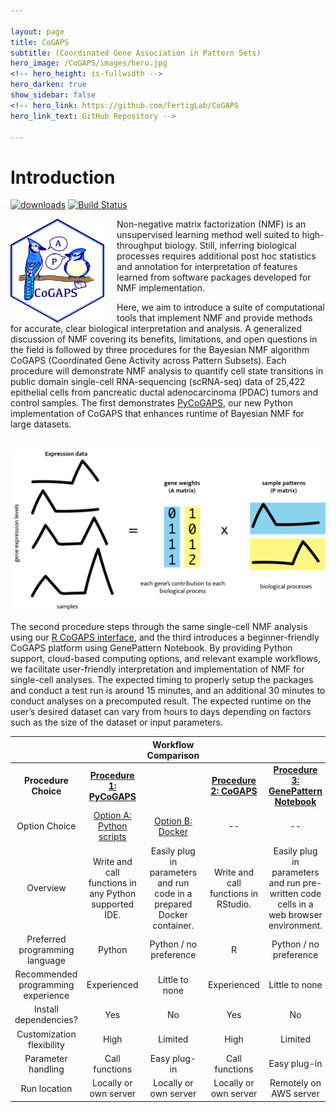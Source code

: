 ```yaml
---

layout: page
title: CoGAPS
subtitle: (Coordinated Gene Association in Pattern Sets)
hero_image: /CoGAPS/images/hero.jpg
<!-- hero_height: is-fullwidth -->
hero_darken: true
show_sidebar: false
<!-- hero_link: https://github.com/FertigLab/CoGAPS
hero_link_text: GitHub Repository -->

---
```


# Introduction

[![downloads](https://bioconductor.org/shields/downloads/release/CoGAPS.svg)](http://bioconductor.org/packages/stats/bioc/CoGAPS/)
[![Build Status](https://travis-ci.org/FertigLab/CoGAPS.svg?branch=master)](https://travis-ci.org/FertigLab/CoGAPS)

<img src="images/CoGAPSLogoSmall.png" align="left" style="margin: 0px 20px 0px 0px;" />Non-negative matrix factorization (NMF) is an unsupervised learning method well suited to high-throughput biology. Still, inferring biological processes requires additional post hoc statistics and annotation for interpretation of features learned from software packages developed for NMF implementation.
<p>Here, we aim to introduce a suite of computational tools that implement NMF and provide methods for accurate, clear biological interpretation and analysis. A generalized discussion of NMF covering its benefits, limitations, and open questions in the field is followed by three procedures for the Bayesian NMF algorithm CoGAPS (Coordinated Gene Activity across Pattern Subsets). Each procedure will demonstrate NMF analysis to quantify cell state transitions in public domain single-cell RNA-sequencing (scRNA-seq) data of 25,422 epithelial cells from pancreatic ductal adenocarcinoma (PDAC) tumors and control samples. The first demonstrates <a href="https://github.com/FertigLab/pycogaps" target="_blank">PyCoGAPS</a>, our new Python implementation of CoGAPS that enhances runtime of Bayesian NMF for large datasets.</p>

<img src="images/figure1.png" align="right" style="margin: 20px 0px 15px 0px;" />
<p>The second procedure steps through the same single-cell NMF analysis using our <a href="https://github.com/FertigLab/CoGAPS" target="_blank">R CoGAPS interface</a>, and the third introduces a beginner-friendly CoGAPS platform using GenePattern Notebook. By providing Python support, cloud-based computing options, and relevant example workflows, we facilitate user-friendly interpretation and implementation of NMF for single-cell analyses. The expected timing to properly setup the packages and conduct a test run is around 15 minutes, and an additional 30 minutes to conduct analyses on a precomputed result. The expected runtime on the user’s desired dataset can vary from hours to days depending on factors such as the size of the dataset or input parameters.</p>

|                                    |                                                       |                         **Workflow Comparison**                        |                                      |                                                                                        |
|:----------------------------------:|:-----------------------------------------------------:|:----------------------------------------------------------------------:|:------------------------------------:|:--------------------------------------------------------------------------------------:|
|        **Procedure Choice**        |               [**Procedure 1:  PyCoGAPS**](/CoGAPS/procedureone)              |                                                                        |       [**Procedure 2:  CoGAPS**](/CoGAPS/proceduretwo)      |                         [**Procedure 3:  GenePattern Notebook**](/CoGAPS/procedurethree)                         |
|            Option Choice           |               [Option A:  Python scripts](/CoGAPS/optiona)               |                            [Option B:  Docker](/CoGAPS/optionb)                           |                  --                  |                                           --                                           |
|              Overview              | Write and call functions in any Python supported IDE. | Easily plug in parameters and run code in a prepared Docker container. | Write and call functions in RStudio. | Easily plug in parameters and run pre-written code cells in a web browser environment. |
|   Preferred programming language   | Python                                                | Python / no preference                                                 | R                                    | Python / no preference                                                                 |
| Recommended programming experience | Experienced                                           | Little to none                                                         | Experienced                          | Little to none                                                                         |
|        Install dependencies?       | Yes                                                   | No                                                                     | Yes                                  | No                                                                                     |
|      Customization flexibility     | High                                                  | Limited                                                                | High                                 | Limited                                                                                |
|         Parameter handling         | Call functions                                        | Easy plug-in                                                           | Call functions                       | Easy plug-in                                                                           |
|            Run location            | Locally or own server                                 | Locally or own server                                                  | Locally or own server                | Remotely on AWS server                                                                 |
